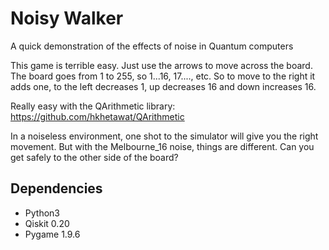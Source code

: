 # Noisy Walker

A quick demonstration of the effects of noise in Quantum computers

This game is terrible easy. Just use the arrows to move across the board. The board goes from 1 to 255, so 1...16, 17...., etc. So to move to the right it adds one, to the left decreases 1, up decreases 16 and down increases 16.

Really easy with the QArithmetic library: https://github.com/hkhetawat/QArithmetic

In a noiseless environment, one shot to the simulator will give you the right movement. But with the Melbourne_16 noise, things are different. Can you get safely to the other side of the board?


## Dependencies
- Python3
- Qiskit 0.20
- Pygame 1.9.6
